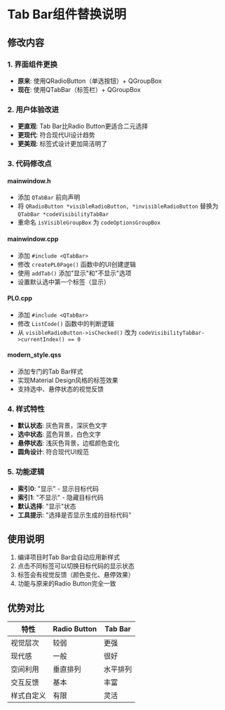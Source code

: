 # Tab Bar组件替换说明

## 修改内容

### 1. 界面组件更换
- **原来**: 使用QRadioButton（单选按钮）+ QGroupBox
- **现在**: 使用QTabBar（标签栏）+ QGroupBox

### 2. 用户体验改进
- **更直观**: Tab Bar比Radio Button更适合二元选择
- **更现代**: 符合现代UI设计趋势
- **更美观**: 标签式设计更加简洁明了

### 3. 代码修改点

#### mainwindow.h
- 添加 `QTabBar` 前向声明
- 将 `QRadioButton *visibleRadioButton, *invisibleRadioButton` 替换为 `QTabBar *codeVisibilityTabBar`
- 重命名 `isVisibleGroupBox` 为 `codeOptionsGroupBox`

#### mainwindow.cpp
- 添加 `#include <QTabBar>`
- 修改 `createPL0Page()` 函数中的UI创建逻辑
- 使用 `addTab()` 添加"显示"和"不显示"选项
- 设置默认选中第一个标签（显示）

#### PL0.cpp
- 添加 `#include <QTabBar>`
- 修改 `ListCode()` 函数中的判断逻辑
- 从 `visibleRadioButton->isChecked()` 改为 `codeVisibilityTabBar->currentIndex() == 0`

#### modern_style.qss
- 添加专门的Tab Bar样式
- 实现Material Design风格的标签效果
- 支持选中、悬停状态的视觉反馈

### 4. 样式特性
- **默认状态**: 灰色背景，深灰色文字
- **选中状态**: 蓝色背景，白色文字
- **悬停状态**: 浅灰色背景，边框颜色变化
- **圆角设计**: 符合现代UI规范

### 5. 功能逻辑
- **索引0**: "显示" - 显示目标代码
- **索引1**: "不显示" - 隐藏目标代码
- **默认选择**: "显示"状态
- **工具提示**: "选择是否显示生成的目标代码"

## 使用说明
1. 编译项目时Tab Bar会自动应用新样式
2. 点击不同标签可以切换目标代码的显示状态
3. 标签会有视觉反馈（颜色变化、悬停效果）
4. 功能与原来的Radio Button完全一致

## 优势对比
| 特性 | Radio Button | Tab Bar |
|------|-------------|---------|
| 视觉层次 | 较弱 | 更强 |
| 现代感 | 一般 | 很好 |
| 空间利用 | 垂直排列 | 水平排列 |
| 交互反馈 | 基本 | 丰富 |
| 样式自定义 | 有限 | 灵活 |

